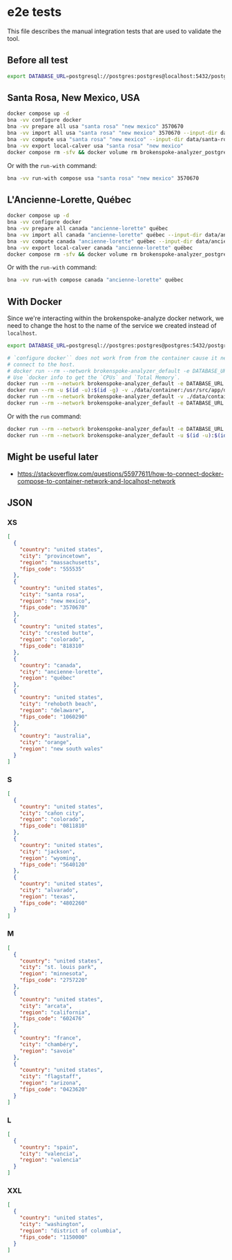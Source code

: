 # e2e tests

This file describes the manual integration tests that are used to validate the
tool.

## Before all test

```bash
export DATABASE_URL=postgresql://postgres:postgres@localhost:5432/postgres
```

## Santa Rosa, New Mexico, USA

```bash
docker compose up -d
bna -vv configure docker
bna -vv prepare all usa "santa rosa" "new mexico" 3570670
bna -vv import all usa "santa rosa" "new mexico" 3570670 --input-dir data/santa-rosa-new-mexico-usa
bna -vv compute usa "santa rosa" "new mexico" --input-dir data/santa-rosa-new-mexico-usa
bna -vv export local-calver usa "santa rosa" "new mexico"
docker compose rm -sfv && docker volume rm brokenspoke-analyzer_postgres
```

Or with the `run-with` command:

```bash
bna -vv run-with compose usa "santa rosa" "new mexico" 3570670
```

## L'Ancienne-Lorette, Québec

```bash
docker compose up -d
bna -vv configure docker
bna -vv prepare all canada "ancienne-lorette" québec
bna -vv import all canada "ancienne-lorette" québec --input-dir data/ancienne-lorette-quebec-canada
bna -vv compute canada "ancienne-lorette" québec --input-dir data/ancienne-lorette-quebec-canada
bna -vv export local-calver canada "ancienne-lorette" québec
docker compose rm -sfv && docker volume rm brokenspoke-analyzer_postgres
```

Or with the `run-with` command:

```bash
bna -vv run-with compose canada "ancienne-lorette" québec
```

## With Docker

Since we're interacting within the brokenspoke-analyze docker network, we need
to change the host to the name of the service we created instead of `localhost`.

```bash
export DATABASE_URL=postgresql://postgres:postgres@postgres:5432/postgres
```

```bash
# `configure docker`` does not work from from the container cause it needs to
# connect to the host.
# docker run --rm --network brokenspoke-analyzer_default -e DATABASE_URL hcr.io/peopleforbikes/brokenspoke-analyzer:2.0.0-rc configure docker
# Use `docker info to get the `CPUs` and `Total Memory`.
docker run --rm --network brokenspoke-analyzer_default -e DATABASE_URL ghcr.io/peopleforbikes/brokenspoke-analyzer:2.0.0-rc configure custom 4 1943 postgres
docker run --rm -u $(id -u):$(id -g) -v ./data/container:/usr/src/app/data ghcr.io/peopleforbikes/brokenspoke-analyzer:2.0.0-rc prepare all usa "santa rosa" "new mexico" 3570670 --output-dir /usr/src/app/data
docker run --rm --network brokenspoke-analyzer_default -v ./data/container:/usr/src/app/data -e DATABASE_URL ghcr.io/peopleforbikes/brokenspoke-analyzer:2.0.0-rc import all usa "santa rosa" "new mexico" 3570670 --input-dir /usr/src/app/data/santa-rosa-new-mexico-usa
docker run --rm --network brokenspoke-analyzer_default -e DATABASE_URL ghcr.io/peopleforbikes/brokenspoke-analyzer:2.0.0-rc compute usa "santa rosa" "new mexico" --input-dir /usr/src/app/data/santa-rosa-new-mexico-usa
```

Or with the `run` command:

```bash
docker run --rm --network brokenspoke-analyzer_default -e DATABASE_URL ghcr.io/peopleforbikes/brokenspoke-analyzer:2.0.0-rc -vv run usa "santa rosa" "new mexico" 3570670
docker run --rm --network brokenspoke-analyzer_default -u $(id -u):$(id -g) -v ./results:/usr/src/app/results -e DATABASE_URL ghcr.io/peopleforbikes/brokenspoke-analyzer:2.0.0-rc  -vv export local-calver usa "santa rosa" "new mexico"
```

## Might be useful later

- <https://stackoverflow.com/questions/55977611/how-to-connect-docker-compose-to-container-network-and-localhost-network>

## JSON

### XS

```json
[
  {
    "country": "united states",
    "city": "provincetown",
    "region": "massachusetts",
    "fips_code": "555535"
  },
  {
    "country": "united states",
    "city": "santa rosa",
    "region": "new mexico",
    "fips_code": "3570670"
  },
  {
    "country": "united states",
    "city": "crested butte",
    "region": "colorado",
    "fips_code": "818310"
  },
  {
    "country": "canada",
    "city": "ancienne-lorette",
    "region": "québec"
  },
  {
    "country": "united states",
    "city": "rehoboth beach",
    "region": "delaware",
    "fips_code": "1060290"
  },
  {
    "country": "australia",
    "city": "orange",
    "region": "new south wales"
  }
]
```

### S

```json
[
  {
    "country": "united states",
    "city": "cañon city",
    "region": "colorado",
    "fips_code": "0811810"
  },
  {
    "country": "united states",
    "city": "jackson",
    "region": "wyoming",
    "fips_code": "5640120"
  },
  {
    "country": "united states",
    "city": "alvarado",
    "region": "texas",
    "fips_code": "4802260"
  }
]
```

### M

```json
[
  {
    "country": "united states",
    "city": "st. louis park",
    "region": "minnesota",
    "fips_code": "2757220"
  },
  {
    "country": "united states",
    "city": "arcata",
    "region": "california",
    "fips_code": "602476"
  },
  {
    "country": "france",
    "city": "chambéry",
    "region": "savoie"
  },
  {
    "country": "united states",
    "city": "flagstaff",
    "region": "arizona",
    "fips_code": "0423620"
  }
]
```

### L

```json
[
  {
    "country": "spain",
    "city": "valencia",
    "region": "valencia"
  }
]
```

### XXL

```json
[
  {
    "country": "united states",
    "city": "washington",
    "region": "district of columbia",
    "fips_code": "1150000"
  }
]
```
